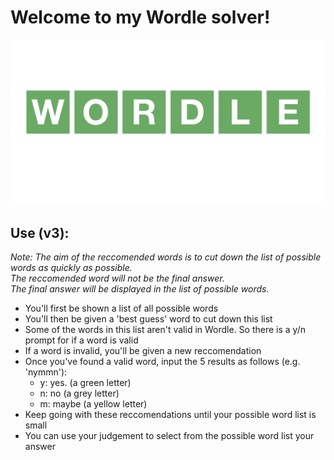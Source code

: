 # Welcome to my Wordle solver!

![](wordle_logo.png)

## Use (v3):

_Note: The aim of the reccomended words is to cut down the list of possible words as quickly as possible. \
The reccomended word will not be the final answer. \
The final answer will be displayed in the list of possible words._

- You'll first be shown a list of all possible words
- You'll then be given a 'best guess' word to cut down this list
- Some of the words in this list aren't valid in Wordle. So there is a y/n prompt for if a word is valid
- If a word is invalid, you'll be given a new reccomendation
- Once you've found a valid word, input the 5 results as follows (e.g. 'nymmn'):
  - y: yes. (a green letter)
  - n: no (a grey letter)
  - m: maybe (a yellow letter)
- Keep going with these reccomendations until your possible word list is small
- You can use your judgement to select from the possible word list your answer
